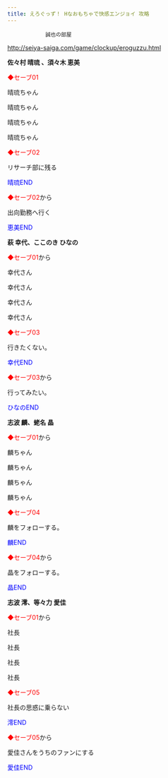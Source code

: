 ```yaml
---
title: えろぐっず！ Hなおもちゃで快感エンジョイ 攻略
---
```


                誠也の部屋



<a href="http://seiya-saiga.com/game/clockup/eroguzzu.html">http://seiya-saiga.com/game/clockup/eroguzzu.html</a>



<b>佐々村 晴琉 、須々木 恵美</b>



<font color="#ff0000">◆セーブ01</font>

晴琉ちゃん

晴琉ちゃん

晴琉ちゃん

晴琉ちゃん

<font color="#ff0000">◆セーブ02</font>

リサーチ部に残る

<font color="#0000ff">晴琉END</font>



<font color="#ff0000">◆セーブ02</font>から

出向勤務へ行く

<font color="#0000ff">恵美END</font>



<b>萩 幸代、ここのき ひなの</b>



<font color="#ff0000">◆セーブ01</font>から

幸代さん

幸代さん

幸代さん

幸代さん

<font color="#ff0000">◆セーブ03</font>

行きたくない。

<font color="#0000ff">幸代END</font>



<font color="#ff0000">◆セーブ03</font>から

行ってみたい。

<font color="#0000ff">ひなのEND</font>



<b>志波 麟、蛯名 晶</b>



<font color="#ff0000">◆セーブ01</font>から

麟ちゃん

麟ちゃん

麟ちゃん

麟ちゃん

<font color="#ff0000">◆セーブ04</font>

麟をフォローする。

<font color="#0000ff">麟END</font>



<font color="#ff0000">◆セーブ04</font>から

晶をフォローする。

<font color="#0000ff">晶END</font>



<b>志波 澪、等々力 愛佳</b>



<font color="#ff0000">◆セーブ01</font>から

社長

社長

社長

社長

<font color="#ff0000">◆セーブ05</font>

社長の思惑に乗らない

<font color="#0000ff">澪END</font>



<font color="#ff0000">◆セーブ05</font>から

愛佳さんをうちのファンにする

<font color="#0000ff">愛佳END</font>


              

